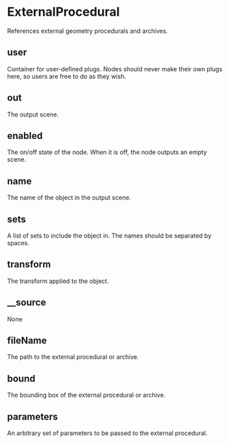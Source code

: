 # ExternalProcedural

References external geometry procedurals and archives.

## user 

 Container for user-defined plugs. Nodes
should never make their own plugs here,
so users are free to do as they wish. 

## out 

 The output scene. 

## enabled 

 The on/off state of the node. When it is off, the node outputs
an empty scene. 

## name 

 The name of the object in the output scene. 

## sets 

 A list of sets to include the object in. The
names should be separated by spaces. 

## transform 

 The transform applied to the object. 

## __source 

 None 

## fileName 

 The path to the external procedural or archive. 

## bound 

 The bounding box of the external procedural or archive. 

## parameters 

 An arbitrary set of parameters to be passed to the external procedural. 

